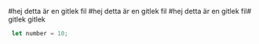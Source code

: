 
#hej 
detta är en gitlek fil
#hej 
detta är en gitlek fil
#hej 
detta är en gitlek fil# gitlek
gitlek
```javascript
 let number = 10;
```

